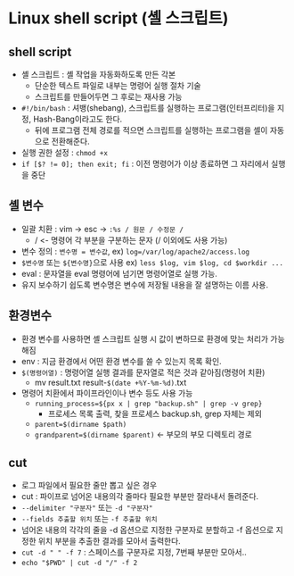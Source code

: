 # Linux shell script (셸 스크립트)

## shell script
- 셸 스크립트 : 셸 작업을 자동화하도록 만든 각본
  - 단순한 텍스트 파일로 내부는 명령어 실행 절차 기술
  - 스크립트를 만들어두면 그 후로는 재사용 가능
- `#!/bin/bash` : 셔뱅(shebang), 스크립트를 실행하는 프로그램(인터프리터)을 지정, Hash-Bang이라고도 한다.
  - 뒤에 프로그램 전체 경로를 적으면 스크립트를 실행하는 프로그램을 셸이 자동으로 전환해준다.
- 실행 권한 설정 : `chmod +x`
- `if [$? != 0]; then exit; fi` : 이전 명령어가 이상 종료하면 그 자리에서 실행을 중단

## 셸 변수
- 일괄 치환 : vim -> esc -> `:%s / 원문 / 수정문 /`
  - / <- 명령어 각 부분을 구분하는 문자 (/ 이외에도 사용 가능)
- 변수 정의 : `변수명 = 변수값`, ex) `log=/var/log/apache2/access.log`
- `$변수명` 또는 `${변수명}`으로 사용 ex) `less $log, vim $log, cd $workdir ...`
- eval : 문자열을 eval 명령어에 넘기면 명령어열로 실행 가능.
- 유지 보수하기 쉽도록 변수명은 변수에 저장될 내용을 잘 설명하는 이름 사용.

## 환경변수
- 환경 변수를 사용하면 셸 스크립트 실행 시 값이 변하므로 환경에 맞는 처리가 가능해짐
- env : 지금 환경에서 어떤 환경 변수를 쓸 수 있는지 목록 확인.
- `$(명령어열)` : 명령어열 실행 결과를 문자열로 적은 것과 같아짐(명령어 치환)
  - mv result.txt result-`$(date +%Y-%m-%d)`.txt
- 명령어 치환에서 파이프라인이나 변수 등도 사용 가능
  - `running_process=${px x | grep "backup.sh" | grep -v grep}`
    - 프로세스 목록 출력, 찾을 프로세스 backup.sh, grep 자체는 제외
  - `parent=$(dirname $path)`
  - `grandparent=$(dirname $parent)` <- 부모의 부모 디렉토리 경로

## cut
- 로그 파일에서 필요한 줄만 뽑고 싶은 경우
- cut : 파이프로 넘어온 내용의각 줄마다 필요한 부분만 잘라내서 돌려준다.
- `--delimiter "구분자"` 또는 `-d "구분자"`
- `--fields 추출할 위치` 또는 `-f 추출할 위치`
- 넘어온 내용의 각각의 줄을 -d 옵션으로 지정한 구분자로 분할하고 -f 옵션으로 지정한 위치 부분을 추출한 결과를 모아서 출력한다.
- `cut -d " " -f 7` : 스페이스를 구분자로 지정, 7번째 부분만 모아서..
- `echo "$PWD" | cut -d "/" -f 2`
